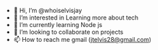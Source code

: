 - 👋 Hi, I’m @whoiselvisjay
- 👀 I’m interested in Learning more about tech 
- 🌱 I’m currently learning Node js
- 💞️ I’m looking to collaborate on projects 
- 📫 How to reach me gmail (jtelvis28@gmail.com)

<!---
whoiselvisjay/whoiselvisjay is a ✨ special ✨ repository because its `README.md` (this file) appears on your GitHub profile.
You can click the Preview link to take a look at your changes.
--->
